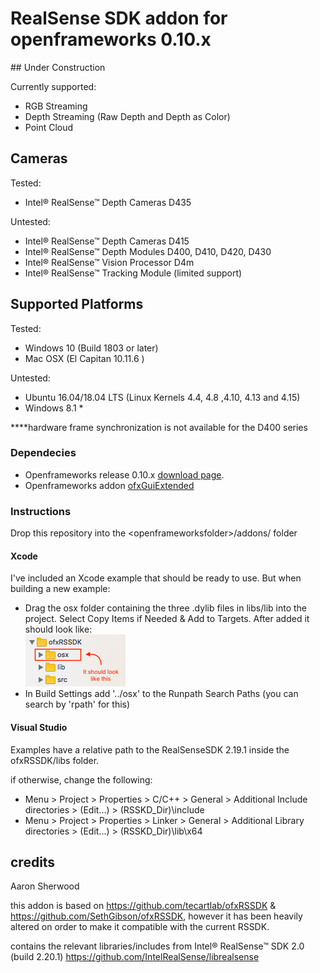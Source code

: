 # RealSense SDK addon for openframeworks 0.10.x
## Under Construction

Currently supported:
* RGB Streaming
* Depth Streaming (Raw Depth and Depth as Color)
* Point Cloud

## Cameras

Tested:
* Intel® RealSense™ Depth Cameras D435

Untested:
* Intel® RealSense™ Depth Cameras D415
* Intel® RealSense™ Depth Modules D400, D410, D420, D430
* Intel® RealSense™ Vision Processor D4m
* Intel® RealSense™ Tracking Module (limited support)

## Supported Platforms

Tested:
* Windows 10 (Build 1803 or later)
* Mac OSX (El Capitan 10.11.6 )

Untested:
* Ubuntu 16.04/18.04 LTS (Linux Kernels 4.4, 4.8 ,4.10, 4.13 and 4.15)
* Windows 8.1 *

****hardware frame synchronization is not available for the D400 series

### Dependecies

* Openframeworks release 0.10.x [download page](http://openframeworks.cc/download).
* Openframeworks addon [ofxGuiExtended](https://github.com/maybites/ofxGuiExtended)

### Instructions

Drop this repository into the \<openframeworksfolder>/addons/ folder

#### Xcode
I've included an Xcode example that should be ready to use. But when building a new example:
* Drag the osx folder containing the three .dylib files in libs/lib into the project. Select Copy Items if Needed & Add to Targets. After added it should look like:  
![](https://raw.githubusercontent.com/aaronsherwood/ofxRSSDK/master/images/lookslike.png)
* In Build Settings add '../osx' to the Runpath Search Paths (you can search by 'rpath' for this)

#### Visual Studio
Examples have a relative path to the RealSenseSDK 2.19.1 inside the ofxRSSDK/libs folder.

if otherwise, change the following:

* Menu > Project > Properties > C/C++ > General > Additional Include directories > (Edit...) > (RSSKD_Dir)\include
* Menu > Project > Properties > Linker > General > Additional Library directories > (Edit...) > (RSSKD_Dir)\lib\x64

## credits

Aaron Sherwood

this addon is based on https://github.com/tecartlab/ofxRSSDK & https://github.com/SethGibson/ofxRSSDK, however it has been heavily altered on order to make it compatible with the current RSSDK.

contains the relevant libraries/includes from Intel® RealSense™ SDK 2.0 (build 2.20.1) https://github.com/IntelRealSense/librealsense
